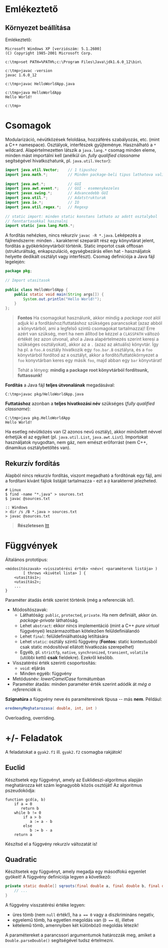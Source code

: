 # Emlékeztető #

## Környezet beállítása ##
Emlékeztető:

	Microsoft Windows XP [verziószám: 5.1.2600]
	(C) Copyright 1985-2001 Microsoft Corp.
	
	c:\tmp>set PATH=%PATH%;c:\Program Files\Java\jdk1.6.0_12\bin\
	
	c:\tmp>javac -version
	javac 1.6.0_12
	
	c:\tmp>javac HelloWorldApp.java
	
	c:\tmp>java HelloWorldApp
	Hello World!
	
	c:\tmp>

# Csomagok #
Modularizáció, névütközések feloldása, hozzáférés szabályozás, etc. (mint a
C++ namespace). Osztályok, interfészek gyűjteménye. Használható a `*` wildcard.
Alapértelmezetten látszik a `java.lang.*` csomag minden eleme, minden mást
importálni kell (anélkül ún. _fully qualified classname_ segítségével
hivatkozhatunk, pl. `java.util.Vector`):

``` java
import java.util.Vector;	// 1 tipushoz
import java.math.*;			// Minden package-beli tipus lathatova valik
	
import java.awt.*;			// GUI
import java.awt.event.*;	// GUI - esemenykezeles
import javax.swing.*;		// Advancedebb GUI
import java.util.*;			// Adatstrukturak
import java.io.*;			// IO
import java.util.regex.*;	// Regexp
	
// static import: minden static konstans lathato az adott osztalybol
// fenntartasokkal hasznalni
import static java.lang.Math.*;
```

A fordítás nehézkes, nincs rekurzív `javac -R *.java`. Leképezés a
fájlrendszerre: minden `.` karakterrel szeparált rész egy könyvtárat jelent,
fordítás a gyökérkönyvtárból történik. Static importot csak offtosan
(strukturáltság, enkapszuláció, egységbezárás ellen hat - használjatok helyette
dedikált osztályt vagy interfészt). Csomag definíciója a Java fájl legelején:

``` java
package pkg;
	
// Import utasitasok
	
public class HelloWorldApp {
    public static void main(String args[]) {
        System.out.println("Hello World!");
    }
};
```

> **Fontos** Ha csomagokat használunk, akkor mindig a *package root* alól adjuk ki a fordításhoz/futtatáshoz szükséges parancsokat (azaz abból a könyvtárból, ami a legfelső szintű csomagokat tartalmazza)! Erre azért van szükség, mert ha nem állítod be kézzel a `CLASSPATH` változó értékét (ez azon útvonal, ahol a Java alapértelmezés szerint keresi a szükséges osztályokat), akkor az a `.` (azaz az aktuális) könyvtár. Így ha pl. a `foo.A` osztály hivatkozik egy `foo.bar.B` osztályra, és a `foo` könyvtárból fordítod az `A` osztályt, akkor a fordító/futtatókörnyezet a `foo` konyvtárban keres egy másik `foo`, majd abban egy `bar` könyvtárat!
> 
> Tehát a lényeg: **mindig a package root könyvtárból fordítsunk, futtassunk!**

**Fordítás** a Java fájl **teljes útvonalának** megadásával:

	C:\tmp>javac pkg/HelloWorldApp.java

**Futtatáshoz** azonban a **teljes hivatkozási név** szükséges (*fully qualified classname*):
	
	C:\tmp>java pkg.HelloWorldApp
	Hello World!

Ha esetleg névütközés van (2 azonos nevű osztály), akkor minősített névvel
érhetjük el az egyiket (pl. `java.util.List`, `java.awt.List`). Importokat
használjatok nyugodtan, nem gáz, nem emészt erőforrást (nem C++, dinamikus
osztálybetöltés van).


## Rekurzív fordítás ##
Alapból nincs rekurzív fordítás, viszont megadható a fordítónak egy fájl,
ami a fordítani kívánt fájlok listáját tartalmazza - ezt a `@` karakterrel
jelezheted.

	# Linux
	$ find -name "*.java" > sources.txt
	$ javac @sources.txt

	:: Windows
	> dir /s /B *.java > sources.txt
	> javac @sources.txt

> **Részletesen** [Itt](http://stackoverflow.com/questions/6623161/javac-option-to-compile-recursively/8769536#8769536)

# Függvények #
Általános prototípus:

	<módosítószavak> <visszatérési érték> <név>( <paraméterek listája> )
	        [ throws <kivétel lista> ] {
	    <utasítás1>;
	    <utasítás2>;
	    ...
	}

Paraméter átadás érték szerint történik (még a referenciák is!).

* Módosítószavak:
	* Láthatóság: `public`, `protected`, `private`. Ha nem definiált, akkor ún.
	  _package-private_ láthatóság.
	* Lehet `abstract`: ekkor nincs implementáció (mint a C++ _pure virtual_
	  függvényei) leszármazottban kötelezően felüldefiniálandó
	* Lehet `final`: felüldefiniálhatóság letiltására
	* Lehet `static`: osztály szintű függvény (**Fontos:** static kontextusból
	  csak static módosítóval ellátott hivatkozás szerepelhet)
	* Egyéb, pl. `strictfp`, `native`, `synchronized`, `transient`, `volatile`
	  (utóbbi kettő **csak** fieldekre). Ezekről később.
* Visszatérési érték szerinti csoportosítás:
	* `void`: eljárás
	* Minden egyéb: függvény
* Metódusnév: _lowerCamelCase_ formátumban
* Paraméter átadás: minden paraméter érték szerint adódik át
_még a referenciák is_.

**Szignatúra** a függvény neve és paramétereinek típusa -- más **nem**. Például:

``` java
eredmenyMeghatarozasa( double, int, int )
```

Overloading, overriding.

# +/- Feladatok #

A feladatokat a `gyak2.f1` ill. `gyak2.f2` csomagba rakjátok!

## Euclid ##
Készítsetek egy függvényt, amely az Euklideszi-algoritmus alapján meghatározza
két szám legnagyobb közös osztóját! Az algoritmus pszeudokódja:

	function gcd(a, b)
	    if a = 0
	       return b
	    while b != 0
	        if a > b
	           a := a - b
	        else
	           b := b - a
	    return a

Készítsd el a függvény rekurzív változatát is!

## Quadratic ##
Készítsetek egy függvényt, amely megadja egy másodfokú egyenlet gyökeit! A
függvény definíciója legyen a következő:

``` java
private static double[] sqroots(final double a, final double b, final double c) {
	// ...
}
```

A függvény visszatérési értéke legyen:

* üres tömb (nem `null` érték!), ha `a == 0` vagy a diszkrimináns negatív,
* egyelemű tömb, ha egyetlen megoldás van (`D == 0`), illetve
* kételemű tömb, amennyiben két különböző megoldás létezik!

A paramétereket a parancssori argumentumok határozzák meg, amiket a
`Double.parseDouble()` segítségével tudsz értelmezni.

